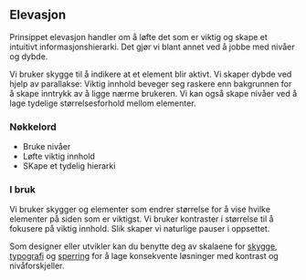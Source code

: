 ## Elevasjon

Prinsippet elevasjon handler om å løfte det som er viktig og skape et intuitivt informasjonshierarki. Det gjør vi blant annet ved å jobbe med nivåer og dybde.

Vi bruker skygge til å indikere at et element blir aktivt. Vi skaper dybde ved hjelp av parallakse: Viktig innhold beveger seg raskere enn bakgrunnen for å skape inntrykk av å ligge nærme brukeren. Vi kan også skape nivåer ved å lage tydelige størrelsesforhold mellom elementer.

### Nøkkelord

-   Bruke nivåer
-   Løfte viktig innhold
-   SKape et tydelig hierarki

### I bruk

Vi bruker skygger og elementer som endrer størrelse for å vise hvilke elementer på siden som er viktigst. Vi bruker kontraster i størrelse til å fokusere på viktig innhold. Slik skaper vi naturlige pauser i oppsettet.

Som designer eller utvikler kan du benytte deg av skalaene for [skygge](), [typografi]() og [sperring]() for å lage konsekvente løsninger med kontrast og nivåforskjeller.
